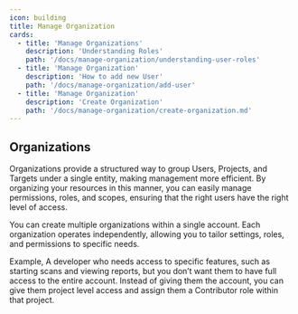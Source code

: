 ```yaml
---
icon: building
title: Manage Organization
cards:
  - title: 'Manage Organizations'
    description: 'Understanding Roles'
    path: '/docs/manage-organization/understanding-user-roles'
  - title: 'Manage Organization'
    description: 'How to add new User'
    path: '/docs/manage-organization/add-user'
  - title: 'Manage Organization'
    description: 'Create Organization'
    path: '/docs/manage-organization/create-organization.md'
---
```


## Organizations

Organizations provide a structured way to group Users, Projects, and Targets under a single entity, making management more efficient. By organizing your resources in this manner, you can easily manage permissions, roles, and scopes, ensuring that the right users have the right level of access.

You can create multiple organizations within a single account. Each organization operates independently, allowing you to tailor settings, roles, and permissions to specific needs.&#x20;

Example, A developer who needs access to specific features, such as starting scans and viewing reports, but you don’t want them to have full access to the entire account. Instead of giving them the account, you can give them project level access and assign them a Contributor role within that project.&#x20;

<JumpRightInCard>